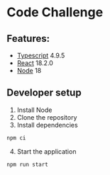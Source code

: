 # Code Challenge

## Features:

- [Typescript](https://www.typescriptlang.org/) 4.9.5
- [React](https://react.dev/) 18.2.0
- [Node](https://nodejs.org/en/) 18

## Developer setup

1. Install Node
2. Clone the repository
3. Install dependencies

```bash
npm ci
```

4. Start the application

```bash
npm run start
```